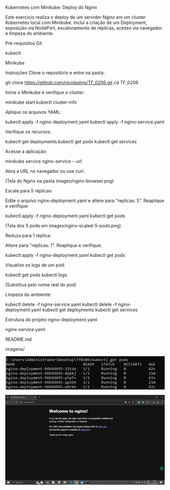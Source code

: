 Kubernetes com Minikube: Deploy do Nginx

Este exercício realiza o deploy de um servidor Nginx em um cluster Kubernetes local com Minikube. Inclui a criação de um Deployment, exposição via NodePort, escalonamento de réplicas, acesso via navegador e limpeza do ambiente.

Pré-requisitos
Git

kubectl

Minikube

Instruções
Clone o repositório e entre na pasta:

git clone https://github.com/nicolashrq/TF_0206.git
cd TF_0206

Inicie o Minikube e verifique o cluster:

minikube start
kubectl cluster-info

Aplique os arquivos YAML:

kubectl apply -f nginx-deployment.yaml
kubectl apply -f nginx-service.yaml

Verifique os recursos:

kubectl get deployments
kubectl get pods
kubectl get services

Acesse a aplicação:

minikube service nginx-service --url

Abra a URL no navegador ou use curl.

(Tela do Nginx na pasta images/nginx-browser.png)

Escale para 5 réplicas:

Edite o arquivo nginx-deployment.yaml e altere para "replicas: 5".
Reaplique e verifique:

kubectl apply -f nginx-deployment.yaml
kubectl get pods

(Tela dos 5 pods em images/nginx-scaled-5-pods.png)

Reduza para 1 réplica:

Altere para "replicas: 1".
Reaplique e verifique:

kubectl apply -f nginx-deployment.yaml
kubectl get pods

Visualize os logs de um pod:

kubectl get pods
kubectl logs <nome-do-pod>

(Substitua <nome-do-pod> pelo nome real do pod)

Limpeza do ambiente:

kubectl delete -f nginx-service.yaml
kubectl delete -f nginx-deployment.yaml
kubectl get deployments
kubectl get services

Estrutura do projeto
nginx-deployment.yaml

nginx-service.yaml

README.md

imagens/

![logs](imagens/logs.jpg)

![Tela do Nginx no navegador](imagens/siteNginx.jpg)
